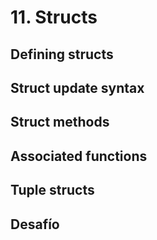 # 11. Structs

## Defining structs

## Struct update syntax

## Struct methods

## Associated functions

## Tuple structs
## Desafío
